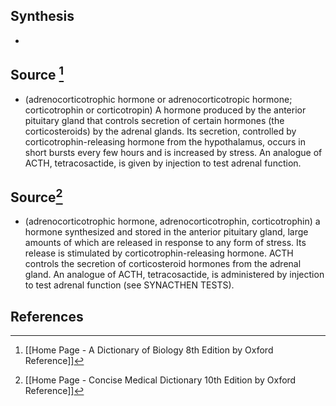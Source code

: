 ## Synthesis
- 
## Source [^1]
- (adrenocorticotrophic hormone or adrenocorticotropic hormone; corticotrophin or corticotropin) A hormone produced by the anterior pituitary gland that controls secretion of certain hormones (the corticosteroids) by the adrenal glands. Its secretion, controlled by corticotrophin-releasing hormone from the hypothalamus, occurs in short bursts every few hours and is increased by stress. An analogue of ACTH, tetracosactide, is given by injection to test adrenal function.
## Source[^2]
- (adrenocorticotrophic hormone, adrenocorticotrophin, corticotrophin) a hormone synthesized and stored in the anterior pituitary gland, large amounts of which are released in response to any form of stress. Its release is stimulated by corticotrophin-releasing hormone. ACTH controls the secretion of corticosteroid hormones from the adrenal gland. An analogue of ACTH, tetracosactide, is administered by injection to test adrenal function (see SYNACTHEN TESTS).
## References

[^1]: [[Home Page - A Dictionary of Biology 8th Edition by Oxford Reference]]
[^2]: [[Home Page - Concise Medical Dictionary 10th Edition by Oxford Reference]]